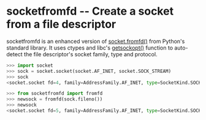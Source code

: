 # socketfromfd -- Create a socket from a file descriptor

socketfromfd is an enhanced version of
[socket.fromfd()](https://docs.python.org/3/library/socket.html#socket.fromfd)
from Python's standard library. It uses ctypes and libc's [getsockopt()](http://linux.die.net/man/2/getsockopt)
function to auto-detect the file descriptor's socket family, type and protocol.

```python
>>> import socket
>>> sock = socket.socket(socket.AF_INET, socket.SOCK_STREAM)
>>> sock
<socket.socket fd=4, family=AddressFamily.AF_INET, type=SocketKind.SOCK_STREAM, proto=0, laddr=('0.0.0.0', 0)>

>>> from socketfromfd import fromfd
>>> newsock = fromfd(sock.fileno())
>>> newsock
<socket.socket fd=5, family=AddressFamily.AF_INET, type=SocketKind.SOCK_STREAM, proto=6, laddr=('0.0.0.0', 0)>
```
